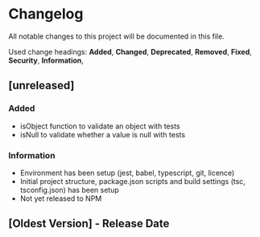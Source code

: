 # Changelog
All notable changes to this project will be documented in this file.

Used change headings:
**Added**,
**Changed**,
**Deprecated**,
**Removed**,
**Fixed**,
**Security**,
**Information**,

## [unreleased]

### Added
- isObject function to validate an object with tests
- isNull to validate whether a value is null with tests

### Information
- Environment has been setup (jest, babel, typescript, git, licence)
- Initial project structure, package.json scripts and build settings (tsc, tsconfig.json) has been setup
- Not yet released to NPM

## [Oldest Version] - Release Date